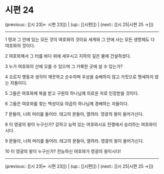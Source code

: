 # 시편 24

(previous:: [[시 23|← 시편 23]]) | (up:: [[시편]]) | (next:: [[시 25|시편 25 →]])

***




1 
땅과 그 안에 있는 모든 것이 여호와의 것이요 세계와 그 안에 사는 모든 생명체도 다 여호와의 것이다. 



2 
여호와께서 그 터를 바다 위에 세우시고 지하의 깊은 물에 건설하셨다. 



3 
누가 여호와의 산에 오를 수 있으며 그 거룩한 곳에 설 수 있는가? 



4 
오로지 행동과 생각이 깨끗하고 순수하며 우상을 숭배하지 않고 거짓으로 맹세하지 않는 자들이다. 



5 
그들은 여호와께 복을 받고 구원의 하나님께 의로운 자로 인정받을 것이다. 



6 
그들은 여호와를 찾는 백성이요 야곱의 하나님께 경배하는 자들이다. 



7 
문들아, 너희 머리를 들어라. 태고의 문들아, 열려라. 영광의 왕이 들어가신다. 



8 
이 영광의 왕이 누구신가? 강하고 능력 있는 여호와시요 전쟁에서 승리하는 여호와이시다. 



9 
문들아, 너희 머리를 들어라. 태고의 문들아, 열려라. 영광의 왕이 들어가신다. 



10 
이 영광의 왕이 누구신가? 전능하신 여호와가 영광의 왕이시다!

***

(previous:: [[시 23|← 시편 23]]) | (up:: [[시편]]) | (next:: [[시 25|시편 25 →]])
